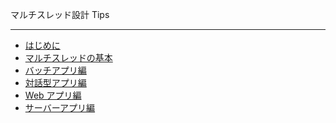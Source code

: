 マルチスレッド設計 Tips
<hr/>
<p/>
<ul>
<li><a href="./index.html">はじめに</a></li>
<li><a href="./conapp.html">マルチスレッドの基本</a></li>
<li><a href="./batapp.html">バッチアプリ編</a></li>
<li><a href="./cliapp.html">対話型アプリ編</a></li>
<li><a href="./webapp.html">Web アプリ編</a></li>
<li><a href="./srvapp.html">サーバーアプリ編</a></li>
</ul>
